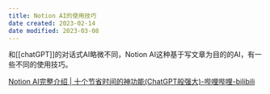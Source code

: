 ```yaml
---
title: Notion AI的使用技巧
date created: 2023-02-14
date modified: 2023-03-08
---
```


和[[chatGPT]]的对话式AI略微不同，Notion AI这种基于写文章为目的的AI，有一些不同的使用技巧。

[Notion AI完整介绍 | 十个节省时间的神功能(ChatGPT般强大)-哔哩哔哩-bilibili](https://www.bilibili.com/video/BV1Lg411b7Cx/?spm_id_from=333.337.search-card.all.click&vd_source=c16ee9cfb2023d2af8428dbfe604b72f)
